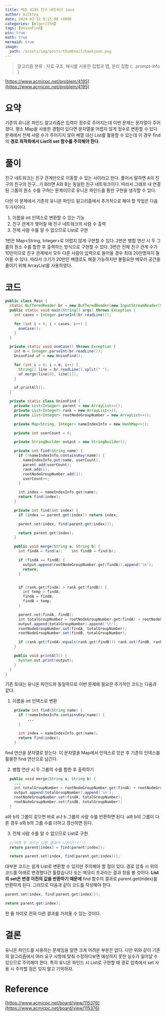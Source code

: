 ```yaml
---
title: 백준 4195 친구 네트워크 Java
author: milktea
date: 2024-02-12 9:15:00 +0800
categories: [Algorithm]
tags: [UnionFind]
pin: true
math: true
mermaid: true
image:
  path: /assets/img/posts/thumbnail/baekjoon.png
---
```


> 알고리즘 분류 : 자료 구조, 해시를 사용한 집합과 맵, 분리 집합
{: .prompt-info }

[https://www.acmicpc.net/problem/4195](https://www.acmicpc.net/problem/4195)

# 요약
기존의 유니온 파인드 알고리즘은 입력이 정수로 주어지는데 이번 문제는 문자열이 주어졌다.
평소 Map을 사용한 경험이 있다면 문자열을 어렵지 않게 정수로 변환할 수 있다.
문제에서 전체 사람 수가 주어지지 않아 배열 대신 List를 활용할 수 있는데 이 경우 find의 **경로 최적화에서 List의 set 함수를 주의해야 한다.**

# 풀이
친구 네트워크는 친구 관계만으로 이동할 수 있는 사이라고 한다.
풀어서 말하면 A의 친구의 친구의 친구...가 B라면 A와 B는 동일한 친구 네트워크이다.
따라서 그래프 내 연결된 그룹의 원소 수를 구하는 문제이므로 유니온 파인드를 통한 구현을 생각할 수 있다.

다만 이 문제에서 기존의 유니온 파인드 알고리즘에서 추가적으로 해야 할 작업은 다음 두가지이다.

1. 이름을 int 인덱스로 변환할 수 있는 기능
2. 친구 관계가 맺어질 때 친구 네트워크의 사람 수 출력
3. 전체 사람 수를 알 수 없으므로 List로 구현

1번은 Map<String, Integer>로 어렵지 않게 구현할 수 있다.
2번은 병합 연산 시 두 그룹의 원소 수를 합한 후 출력하는 방식으로 구현할 수 있다.
3번은 전체 친구 관계 수가 10만이므로 친구 관계에서 모두 다른 사람이 입력으로 들어올 경우 최대 20만명까지 들어올 수 있다.
따라서 크기가 20만인 배열로도 해결 가능하지만 불필요한 메모리 공간을 줄이기 위해 ArrayList를 사용하였다.

# 코드
```java
public class Main {
  static BufferedReader br = new BufferedReader(new InputStreamReader(System.in));
  public static void main(String[] args) throws Exception {
    int cases = Integer.parseInt(br.readLine());

    for (int i = 0; i < cases; i++) {
      oneCase();
    }
  }

  private static void oneCase() throws Exception {
    int m = Integer.parseInt(br.readLine());
    UnionFind uf = new UnionFind();

    for (int i = 0; i < m; i++) {
      String[] line = br.readLine().split(" ");
      uf.merge(line[0], line[1]);
    }

    uf.printAll();
  }

  private static class UnionFind {
    private List<Integer> parent = new ArrayList<>();
    private List<Integer> rank = new ArrayList<>();
    private List<Integer> rootNodeGroupNumber = new ArrayList<>();

    private Map<String, Integer> nameIndexInfo = new HashMap<>();

    private int userCount = 0;

    private StringBuilder output = new StringBuilder();

    private int find(String name) {
      if (!nameIndexInfo.containsKey(name)) {
        nameIndexInfo.put(name, userCount);
        parent.add(userCount);
        rank.add(1);
        rootNodeGroupNumber.add(1);
        userCount++;
      }

      int index = nameIndexInfo.get(name);
      return find(index);
    }

    private int find(int index) {
      if (index == parent.get(index)) return index;

      parent.set(index, find(parent.get(index)));

      return parent.get(index);
    }

    public void merge(String a, String b) {
      int findA = find(a);    int findB = find(b);

      if (findA == findB) {
        output.append(rootNodeGroupNumber.get(findA)).append('\n');
        return;
      }


      if (rank.get(findA) > rank.get(findB)) {
        int temp = findA;
        findA = findB;
        findB = temp;
      }

      parent.set(findA, findB);
      int totalGroupNumber = rootNodeGroupNumber.get(findA) + rootNodeGroupNumber.get(findB);
      output.append(totalGroupNumber).append('\n');
      rootNodeGroupNumber.set(findA, totalGroupNumber);
      rootNodeGroupNumber.set(findB, totalGroupNumber);

      if (rank.get(findA).equals(rank.get(findB))) rank.set(findB, rank.get(findB) + 1);
    }

    public void printAll() {
      System.out.print(output);
    }
  }
}
```

기존 토대는 유니온 파인드와 동일하므로 이번 문제에 필요한 추가적인 코드는 다음과 같다.

1. 이름을 int 인덱스로 변환

```java
    private int find(String name) {
      if (!nameIndexInfo.containsKey(name)) {
          ...
      }

      int index = nameIndexInfo.get(name);
      return find(index);
    }
```

find 연산을 문자열로 받는다.
이 문자열을 Map에서 인덱스로 얻은 후 기존의 인덱스를 활용한 find 연산으로 넘긴다.

2. 병합 연산 시 두 그룹의 수를 합한 후 출력하기

```java
  public void merge(String a, String b) {
    ...
    int totalGroupNumber = rootNodeGroupNumber.get(findA) + rootNodeGroupNumber.get(findB);
    output.append(totalGroupNumber).append('\n');
    rootNodeGroupNumber.set(findA, totalGroupNumber);
    rootNodeGroupNumber.set(findB, totalGroupNumber);
  }
```

a와 b의 그룹이 같으면 바로 a나 b 그룹의 사람 수를 반환하면 된다.
a와 b의 그룹이 다른 경우 a와 b의 그룹 수를 더하고 갱신하면 된다.

3. 전체 사람 수를 알 수 없으므로 List로 구현

```java
  //아래 두 코드는 다른 결과가 나온다!!!!!!
  return parent[index] = find(parent[index]);

  return parent.set(index, find(parent.get(index)));
```

대부분 코드는 쉽게 List로 변환할 수 있지만 주의해야 할 점이 있다.
경로 압축 시 위의 코드를 아래로 변경했다간 틀렸습니다 또는 메모리 초과라는 결과 창을 볼 것이다.
**List의 set은 변경 이전의 값을 반환하기 때문에** find 함수의 결과로 parent.get(index)를 반환하게 된다.
그러므로 다음과 같이 코드를 작성해야 한다.

```java
parent.set(index, find(parent.get(index)));

return parent.get(index);
```
한 줄 차이로 전혀 다른 결과를 가져올 수 있는 것이다.

# 결론
유니온 파인드를 사용하는 문제임을 알면 크게 어려운 부분은 없다. 
다만 위와 같이 기존의 알고리즘에서 여러 요구 사항에 맞춰 수정하다보면 예상하지 못한 실수가 일어날 수 있으므로 주의해야 한다.
특히 유니온 파인드 시 List로 구현할 때 경로 압축에서 set 사용 시 주의할 점은 잊지 말고 기억하자.

# Reference
[https://www.acmicpc.net/board/view/115376](https://www.acmicpc.net/board/view/115376)
